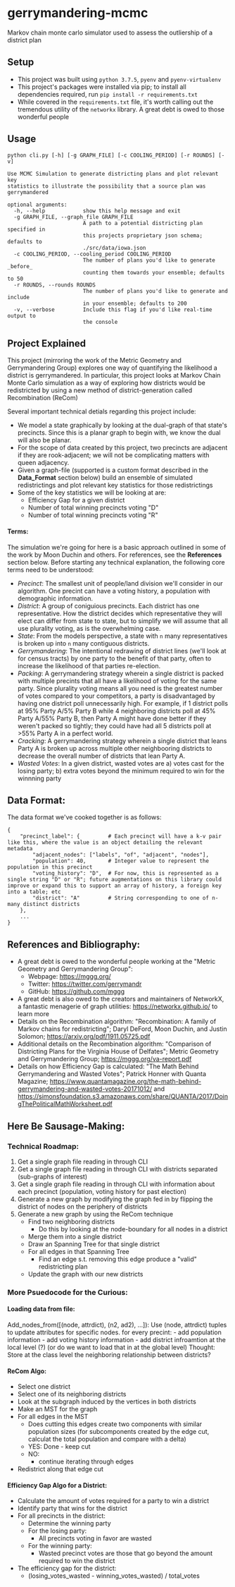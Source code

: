 # gerrymandering-mcmc
Markov chain monte carlo simulator used to assess the outliership of a district plan


## Setup
- This project was built using `python 3.7.5`, `pyenv` and `pyenv-virtualenv`
- This project's packages were installed via pip; to install all dependencies required, run `pip install -r requirements.txt`
- While covered in the `requirements.txt` file, it's worth calling out the tremendous utility of the `networkx` library. A great debt is owed to those wonderful people

## Usage
```
python cli.py [-h] [-g GRAPH_FILE] [-c COOLING_PERIOD] [-r ROUNDS] [-v]

Use MCMC Simulation to generate districting plans and plot relevant key
statistics to illustrate the possibility that a source plan was gerrymandered

optional arguments:
  -h, --help            show this help message and exit
  -g GRAPH_FILE, --graph_file GRAPH_FILE
                        A path to a potential districting plan specified in
                        this projects proprietary json schema; defaults to
                        ./src/data/iowa.json
  -c COOLING_PERIOD, --cooling_period COOLING_PERIOD
                        The number of plans you'd like to generate _before_
                        counting them towards your ensemble; defaults to 50
  -r ROUNDS, --rounds ROUNDS
                        The number of plans you'd like to generate and include
                        in your ensemble; defaults to 200
  -v, --verbose         Include this flag if you'd like real-time output to
                        the console
```

## Project Explained
This project (mirroring the work of the Metric Geometry and Gerrymandering Group) explores one way of quantifying the likelihood a district is gerrymandered. In particular, this project looks at Markov Chain Monte Carlo simulation as a way of exploring how districts would be redistricted by using a new method of district-generation called Recombination (ReCom)

Several important technical detials regarding this project include:
- We model a state graphically by looking at the dual-graph of that state's precincts. Since this is a planar graph to begin with, we know the dual will also be planar.
- For the scope of data created by this project, two precincts are adjacent if they are rook-adjacent; we will not be complicating matters with queen adjacency.
- Given a graph-file (supported is a custom format described in the **Data_Format** section below) build an ensemble of simulated redistrictings and plot relevant key statistics for those redistrictings
- Some of the key statistics we will be looking at are:
    - Efficiency Gap for a given district
    - Number of total winning precincts voting "D"
    - Number of total winning precincts voting "R"

#### Terms:
The simulation we're going for here is a basic approach outlined in some of the work by Moon Duchin and others. For references, see the **References** section below. Before starting any technical explanation, the following core terms need to be understood:
- *Precinct*: The smallest unit of people/land division we'll consider in our algorithm. One precint can have a voting history, a population with demographic information.
- *District*: A group of coniguious precincts. Each district has one representative. How the district decides which representative they will elect can differ from state to state, but to simplify we will assume that all use plurality voting, as is the overwhelming case.
- *State*: From the models perspective, a state with `n` many representatives is broken up into `n` many contiguous districts.
- *Gerrymandering*: The intentional redrawing of district lines (we'll look at for census tracts) by one party to the benefit of that party, often to increase the likelihood of that parties re-election.
- *Packing*: A gerrymandering strategy wherein a single district is packed with multiple precints that all have a likelihood of voting for the same party. Since plurality voting means all you need is the greatest number of votes compared to your competitors, a party is disadvantaged by having one district poll unnecessarily high. For example, if 1 district polls at 95% Party A/5% Party B while 4 neighboring districts poll at 45% Party A/55% Party B, then Party A might have done better if they weren't packed so tightly; they could have had all 5 districts poll at >55% Party A in a perfect world.
- *Cracking*: A gerrymandering strategy wherein a single district that leans Party A is broken up across multiple other neighbooring districts to decrease the overall number of districts that lean Party A.
- *Wasted Votes*: In a given district, wasted votes are a) votes cast for the losing party; b) extra votes beyond the minimum required to win for the winnning party


## Data Format: 
The data format we've cooked together is as follows:
```
{ 
    "precinct_label": {         # Each precinct will have a k-v pair like this, where the value is an object detailing the relevant metadata
        "adjacent_nodes": ["labels", "of", "adjacent", "nodes"], 
        "population": 40,       # Integer value to represent the population in this precinct
        "voting_history": "D",  # For now, this is represented as a single string "D" or "R"; future augmentations on this library could improve or expand this to support an array of history, a foreign key into a table; etc
        "district": "A"         # String corresponding to one of n-many distinct districts
    },
    ...
}
```


## References and Bibliography:
- A great debt is owed to the wonderful people working at the "Metric Geometry and Gerrymandering Group":
    - Webpage: https://mggg.org/
    - Twitter: https://twitter.com/gerrymandr
    - GitHub: https://github.com/mggg
- A great debt is also owed to the creators and maintainers of NetworkX, a fantastic menagerie of graph utilities: https://networkx.github.io/ to learn more
- Details on the Recombination algorithm: "Recombination: A family of Markov chains for redistricting"; Daryl DeFord, Moon Duchin, and Justin Solomon; https://arxiv.org/pdf/1911.05725.pdf
- Additional details on the Recombination algorithm: "Comparison of Districting Plans for the Virginia House of Delfates"; Metric Geometry and Gerrymandering Group; https://mggg.org/va-report.pdf 
- Details on how Efficiency Gap is calculated: "The Math Behind Gerrymandering and Wasted Votes"; Patrick Honner with Quanta Magazine; https://www.quantamagazine.org/the-math-behind-gerrymandering-and-wasted-votes-20171012/ and https://simonsfoundation.s3.amazonaws.com/share/QUANTA/2017/DoingThePoliticalMathWorksheet.pdf


## Here Be Sausage-Making:

### Technical Roadmap:
1. Get a single graph file reading in through CLI
2. Get a single graph file reading in through CLI with districts separated (sub-graphs of interest)
3. Get a single graph file reading in through CLI with information about each precinct (population, voting history for past election)
4. Generate a new graph by modifying the graph fed in by flipping the district of nodes on the periphery of districts
5. Generate a new graph by using the ReCom technique
    - Find two neighboring districts
        - Do this by looking at the node-boundary for all nodes in a district
    - Merge them into a single district
    - Draw an Spanning Tree for that single district
    - For all edges in that Spanning Tree
        - Find an edge s.t. removing this edge produce a "valid" redistricting plan
    - Update the graph with our new districts

### More Psuedocode for the Curious:

#### Loading data from file:
Add_nodes_from([(node, attrdict), (n2, ad2), ...]): Use (node, attrdict) tuples to update attributes for specific nodes.
for every precint:
    - add population information
    - add voting history information
    - add district infroamtion at the local level (?) (or do we want to load that in at the global level)
Thought: Store at the class level the neighboring relationship between districts?

#### ReCom Algo:
- Select one district
- Select one of its neighboring districts
- Look at the subgraph induced by the vertices in both districts
- Make an MST for the graph
- For all edges in the MST
    - Does cutting this edges create two components with similar population sizes
        (for subcomponents created by the edge cut, calculat the total population and compare with a delta)
    - YES:
        Done - keep cut
    - NO:
        - continue iterating through edges
- Redistrict along that edge cut

#### Efficiency Gap Algo for a District:
- Calculate the amount of votes required for a party to win a district
- Identify party that wins for the district
- For all precincts in the district:
    - Determine the winning party
    - For the losing party:
        - All precincts voting in favor are wasted
    - For the winning party:
        - Wasted precinct votes are those that go beyond the amount required to win the district
- The efficiency gap for the district:
    - (losing_votes_wasted - winning_votes_wasted) / total_votes

